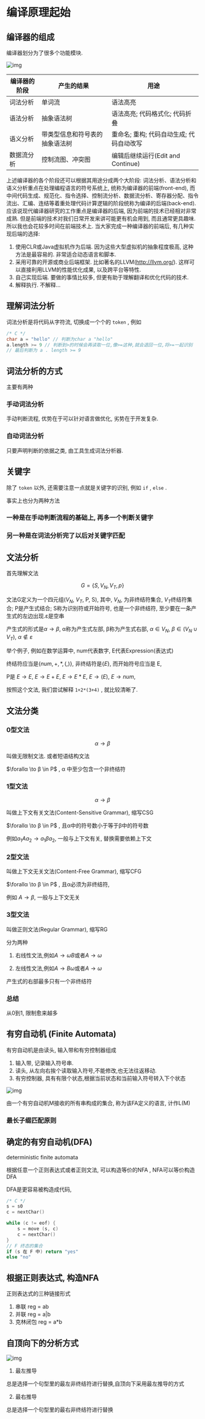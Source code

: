 <!--
Created: Tue Apr 14 2020 19:12:17 GMT+0800 (China Standard Time)
Modified: Wed Jul 08 2020 14:35:20 GMT+0800 (China Standard Time)
-->

# 编译原理起始

## 编译器的组成

编译器划分为了很多个功能模块.

![img](../img/20191002001.png)

| 编译器的阶段 | 产生的结果                 | 用途                               |
|------------|---------------------------|------------------------------------|
| 词法分析    | 单词流                     | 语法高亮                            |
| 语法分析    | 抽象语法树                 | 语法高亮; 代码格式化; 代码折叠         |
| 语义分析    | 带类型信息和符号表的抽象语法树 | 重命名; 重构; 代码自动生成; 代码自动改写 |
| 数据流分析  | 控制流图、冲突图             | 编辑后继续运行(Edit and Continue)    |

上述编译器的各个阶段还可以根据其用途分成两个大阶段: 词法分析、语法分析和语义分析重点在处理编程语言的符号系统上, 统称为编译器的前端(front-end), 而中间代码生成、规范化、指令选择、控制流分析、数据流分析、寄存器分配、指令流出、汇编、连结等着重处理代码计算逻辑的阶段统称为编译的后端(back-end). 应该说现代编译器研究的工作重点是编译器的后端, 因为前端的技术已经相对非常成熟. 但是前端的技术对我们日常开发来讲可能更有机会用到, 而且通常更具趣味. 所以我也会花较多时间在前端技术上. 当大家完成一种编译器的前端后, 有几种实现后端的选择:

1. 使用CLR或Java虚拟机作为后端. 因为这些大型虚拟机的抽象程度极高, 这种方法是最容易的. 非常适合动态语言和脚本.
2. 采用可靠的开源或商业后端框架. 比如著名的LLVM(http://llvm.org/). 这样可以直接利用LLVM的性能优化成果, 以及跨平台等特性.
3. 自己实现后端. 要做的事情比较多, 但更有助于理解翻译和优化代码的技术.
4. 解释执行. 不解释... 

## 理解词法分析

词法分析是将代码从字符流, 切换成一个个的 `token` , 例如 

``` C
/* C */
char a = "hello" // 判断为char a "hello"
a.length >= 9 // 判断到>的时候会再读取一位,像>=这种,就会退回一位,将>=一起识别
// 最后判断为 a . length >= 9
```

## 词法分析的方式

主要有两种

### 手动词法分析

手动判断流程, 优势在于可以针对语言做优化, 劣势在于开发复杂.

### 自动词法分析

只要声明判断的依据之类, 由工具生成词法分析器.

## 关键字

除了 `token` 以外, 还需要注意一点就是关键字的识别, 例如 `if` , `else` .

事实上也分为两种方法

### 一种是在手动判断流程的基础上, 再多一个判断关键字

### 另一种是在词法分析完了以后对关键字匹配

## 文法分析

首先理解文法

$$G = \left\{S, V_N, V_T, p\right\}$$

文法G定义为一个四元组($V_N$, $V_T$, P, S), 其中, $V_N$, 为非终结符集合, $V_T$终结符集合; P是产生式结合; S称为识别符或开始符号, 也是一个非终结符, 至少要在一条产生式的左边出现.ε是空串

产生式的形式是$α \to β$, α称为产生式左部, β称为产生式右部, $α \in V_N$, $β\in(V_N \cup V_T)$, $α \notin ε$

举个例子, 例如在数学运算中, num代表数字, E代表Expression(表达式)

终结符应当是$\{num, + , *, (, )\}$, 非终结符是$\{E\}$, 而开始符号应当是 E, 

P是 $E \to E$, $E \to E+E$, $E \to E*E$, $E \to (E)$, $E \to num$, 

按照这个文法, 我们尝试解释 `1+2*(3+4)` , 就比较清晰了.

## 文法分类

### 0型文法

$$α \to β$$

叫做无限制文法. 或者短语结构文法

$\forallα \to β \in P$ , α 中至少包含一个非终结符

### 1型文法

$$α \to β$$

叫做上下文有关文法(Content-Sensitive Grammar), 缩写CSG

$\forallα \to β \in P$ , 且α中的符号数小于等于β中的符号数

例如$a_1Aa_2 \to a_1βa_2$, 一般与上下文有关, 替换需要依赖上下文

### 2型文法

叫做上下文无关文法(Content-Free Grammar), 缩写CFG

$\forallα \to β \in P$ , 且α必须为非终结符, 

例如 $A \to β$, 一般与上下文无关

### 3型文法

叫做正则文法(Regular Grammar), 缩写RG

分为两种

1. 右线性文法,例如$A \to \omega B$或者$A \to \omega$

2. 左线性文法,例如$A \to B \omega$或者$A \to \omega$

产生式的右部最多只有一个非终结符

### 总结

从0到1, 限制愈来越多

## 有穷自动机 (Finite Automata)

有穷自动机是由读头, 输入带和有穷控制器组成

1. 输入带, 记录输入符号串.
2. 读头, 从左向右挨个读取输入符号,不能修改,也无法往返移动.
3. 有穷控制器, 具有有限个状态,根据当前状态和当前输入符号转入下个状态

![img](../img/20191002002.png)

由一个有穷自动机M接收的所有串构成的集合, 称为该FA定义的语言, 计作L(M)

### 最长子缀匹配原则

## 确定的有穷自动机(DFA)

deterministic finite automata

根据任意一个正则表达式或者正则文法, 可以构造等价的NFA , NFA可以等价构造DFA

DFA是更容易被构造成代码, 

``` C
/* C */
s = s0
c = nextChar()

while (c != eof) {
    s = move (s, c)
    c = nextChar()
}
// F 终态的集合
if (s 在 F 中) return "yes"
else "no"
```

## 根据正则表达式, 构造NFA

正则表达式的三种链接形式

1. 串联 reg = ab
2. 并联 reg = a|b
3. 克林闭包 reg = a*b

## 自顶向下的分析方式

![img](../img/20191002003.png)

1. 最左推导

总是选择一个句型里的最左非终结符进行替换,自顶向下采用最左推导的方式

2. 最右推导

总是选择一个句型里的最右非终结符进行替换
